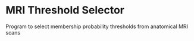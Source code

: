 # MRI Threshold Selector
Program to select membership probability thresholds from anatomical MRI scans
